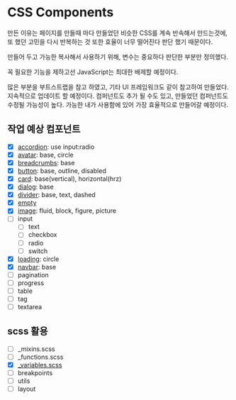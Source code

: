 # CSS Components

만든 이유는 페이지를 만들때 마다 만들었던 비슷한 CSS를 계속 반속해서 만드는것에,
또 했던 고민을 다시 반복하는 것 또한 효율이 너무 떨어진다 판단 했기 때문이다.

만들어 두고 가능한 복사해서 사용하기 위해, 변수는 중요하다 판단한 부분만 정의했다.

꼭 필요한 기능을 제하고선 JavaScript는 최대한 배제할 예정이다.

많은 부분을 부트스트랩을 참고 하였고, 기타 UI 프레임워크도 같이 참고하여 만들었다.
지속적으로 업데이트 할 예정이다.
컴퍼넌트도 추가 될 수도 있고, 만들었던 컴퍼넌트도 수정될 가능성이 높다.
가능한 내가 사용함에 있어 가장 효율적으로 만들어갈 예정이다.

## 작업 예상 컴포넌트

- [x] [accordion](components/accordion.html): use input:radio
- [x] [avatar](components/avatar.html): base, circle
- [x] [breadcrumbs](components/breadcrumbs.html): base
- [x] [button](components/button.html): base, outline, disabled
- [x] [card](components/card.html): base(vertical), horizontal(hrz)
- [x] [dialog](components/dialog.html): base
- [x] [divider](components/divider.html): base, text, dashed
- [x] [empty](components/empty.html)
- [x] [image](components/image.html): fluid, block, figure, picture
- [ ] input
  - [ ] text
  - [ ] checkbox
  - [ ] radio
  - [ ] switch
- [x] [loading](components/loading.html): circle
- [x] [navbar](components/navbar.html): base
- [ ] pagination
- [ ] progress
- [ ] table
- [ ] tag
- [ ] textarea

## scss 활용

- [ ] _mixins.scss
- [ ] _functions.scss
- [x] [_variables.scss](sass/variables.html)
- [ ] breakpoints
- [ ] utils
- [ ] layout
